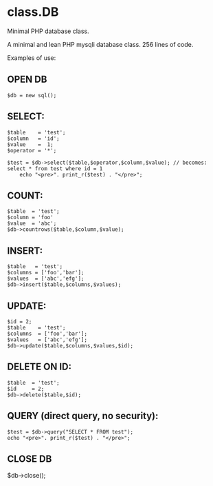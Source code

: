 # class.DB
Minimal PHP database class.

A minimal and lean PHP mysqli database class. 256 lines of code.

Examples of use:

OPEN DB
  ------
	$db = new sql();

SELECT:
  ------
	$table    = 'test';
	$column   = 'id';
	$value    =  1;
	$operator = '*';
	
	$test = $db->select($table,$operator,$column,$value); // becomes: select * from test where id = 1
    	echo "<pre>". print_r($test) . "</pre>";

COUNT:
  ------ 
	$table  = 'test';
	$column = 'foo'
	$value  = 'abc';
	$db->countrows($table,$column,$value);
	
INSERT:
  ------ 
	$table   = 'test';
	$columns = ['foo','bar'];
	$values  = ['abc','efg'];
	$db->insert($table,$columns,$values);
	
UPDATE:
  ------
  	$id = 2;
	$table    = 'test';
	$columns  = ['foo','bar'];
	$values   = ['abc','efg'];
	$db->update($table,$columns,$values,$id);
	
DELETE ON ID:
  ------
	$table  = 'test';
	$id 	= 2;
	$db->delete($table,$id);
	
QUERY (direct query, no security):
  ------
	$test = $db->query("SELECT * FROM test");
	echo "<pre>". print_r($test) . "</pre>";

CLOSE DB
  ------
$db->close();
